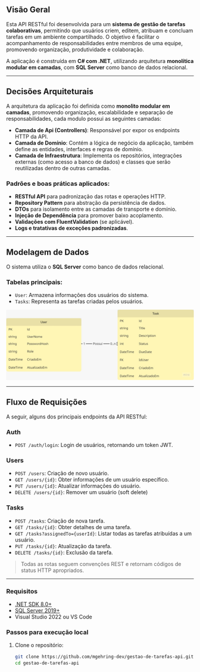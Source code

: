 ## Visão Geral

Esta API RESTful foi desenvolvida para um **sistema de gestão de tarefas colaborativas**, permitindo que usuários criem, editem, atribuam e concluam tarefas em um ambiente compartilhado. O objetivo é facilitar o acompanhamento de responsabilidades entre membros de uma equipe, promovendo organização, produtividade e colaboração. 

A aplicação é construída em **C# com .NET**, utilizando arquitetura **monolítica modular em camadas**, com **SQL Server** como banco de dados relacional.

---

## Decisões Arquiteturais

A arquitetura da aplicação foi definida como **monolito modular em camadas**, promovendo organização, escalabilidade e separação de responsabilidades, cada modulo possui as seguintes camadas:

- **Camada de Api (Controllers)**: Responsável por expor os endpoints HTTP da API. 
- **Camada de Domínio**: Contém a lógica de negócio da aplicação, também define as entidades, interfaces e regras de domínio.
- **Camada de Infraestrutura**: Implementa os repositórios, integrações externas (como acesso a banco de dados) e classes que serão reutilizadas dentro de outras camadas.

### Padrões e boas práticas aplicados:

- **RESTful API** para padronização das rotas e operações HTTP.
- **Repository Pattern** para abstração da persistência de dados.
- **DTOs** para isolamento entre as camadas de transporte e domínio.
- **Injeção de Dependência** para promover baixo acoplamento.
- **Validações com FluentValidation** (se aplicável).
- **Logs e tratativas de exceções padronizadas**.

---

## Modelagem de Dados

O sistema utiliza o **SQL Server** como banco de dados relacional.

### Tabelas principais:

- `User`: Armazena informações dos usuários do sistema.
- `Tasks`: Representa as tarefas criadas pelos usuários. 

![Diagrama Relacional](./assets/diagrama.jpeg)

---

## Fluxo de Requisições

A seguir, alguns dos principais endpoints da API RESTful:

### Auth
- `POST /auth/login`: Login de usuários, retornando um token JWT.

### Users
- `POST /users`: Criação de novo usuário.
- `GET /users/{id}`: Obter informações de um usuário específico.
- `PUT /users/{id}`: Atualizar informações do usuário.
- `DELETE /users/{id}`: Remover um usuário (soft delete) 

### Tasks
- `POST /tasks`: Criação de nova tarefa. 
- `GET /tasks/{id}`: Obter detalhes de uma tarefa.
- `GET /tasks?assignedTo={userId}`: Listar todas as tarefas atribuídas a um usuário.
- `PUT /tasks/{id}`: Atualização da tarefa.
- `DELETE /tasks/{id}`: Exclusão da tarefa.  

> Todas as rotas seguem convenções REST e retornam códigos de status HTTP apropriados.

--- 

### Requisitos

- [.NET SDK 8.0+](https://dotnet.microsoft.com/)
- [SQL Server 2019+](https://www.microsoft.com/sql-server)
- Visual Studio 2022 ou VS Code

### Passos para execução local

1. Clone o repositório:
   ```bash
   git clone https://github.com/mgehring-dev/gestao-de-tarefas-api.git
   cd gestao-de-tarefas-api

